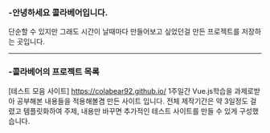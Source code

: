 ### -안녕하세요 콜라베어입니다.
단순할 수 있지만 그래도 시간이 날때마다 만들어보고 싶었던걸 만든 프로젝트를 저장하는 곳입니다.

---

### -콜라베어의 프로젝트 목록
[테스트 모음 사이트]
https://colabear92.github.io/
1주일간 Vue.js학습을 과제로받아 공부해본 내용들을 적용해볼겸 만든 사이트 입니다.
전체 제작기간은 약 3일정도 걸렸고 템플릿화하여 주제, 내용만 바꾸면 추가적인 테스트 사이트를
만들 수 있게 구성했습니다.

<!--
**colabear92/colabear92** is a ✨ _special_ ✨ repository because its `README.md` (this file) appears on your GitHub profile.

Here are some ideas to get you started:

- 🔭 I’m currently working on ...
- 🌱 I’m currently learning ...
- 👯 I’m looking to collaborate on ...
- 🤔 I’m looking for help with ...
- 💬 Ask me about ...
- 📫 How to reach me: ...
- 😄 Pronouns: ...
- ⚡ Fun fact: ...
-->
